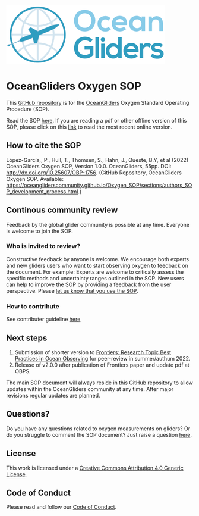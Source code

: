 ![oceangliders](images/logo-ocean-gliders.png)

# OceanGliders Oxygen SOP

This [GitHub repository](https://github.com/OceanGlidersCommunity/Oxygen_SOP) is for the [OceanGliders](https://www.oceangliders.org) Oxygen Standard Operating Procedure (SOP).

Read the SOP [here](https://oceangliderscommunity.github.io/Oxygen_SOP/sections/authors_SOP_development_process.html). 
If you are reading a pdf or other offline version of this SOP, please click on this [link](https://oceangliderscommunity.github.io/Oxygen_SOP/sections/authors_SOP_development_process.html) to read the most recent online version.

## How to cite the SOP
López-García,, P., Hull, T., Thomsen, S., Hahn, J., Queste, B.Y, et al (2022) 
OceanGliders Oxygen SOP, Version 1.0.0. OceanGliders, 55pp. DOI: http://dx.doi.org/10.25607/OBP-1756. 
(GitHub Repository, OceanGliders Oxygen SOP. 
Available: https://oceangliderscommunity.github.io/Oxygen_SOP/sections/authors_SOP_development_process.html.)

## Continous community review
Feedback by the global glider community is possible at any time. 
Everyone is welcome to join the SOP.

### Who is invited to review?
Constructive feedback by anyone is welcome. 
We encourage both experts and new gliders users who want to start observing oxygen to feedback on the document. 
For example: Experts are welcome to critically assess the specific methods and uncertainty ranges outlined in the SOP. 
New users can help to improve the SOP by providing a feedback from the user perspective. 
Please [let us know that you use the SOP](https://github.com/OceanGlidersCommunity/Oxygen_SOP/discussions).

### How to contribute
See contributer guideline [here](https://github.com/OceanGlidersCommunity/Oxygen_SOP/blob/main/CONTRIBUTING.md)

## Next steps
1) Submission of shorter version to [Frontiers: Research Topic Best Practices in Ocean Observing](https://www.frontiersin.org/research-topics/7173/best-practices-in-ocean-observing) for peer-review in summer/authum 2022.
2) Release of v2.0.0 after publication of Frontiers paper and update pdf at OBPS.

The main SOP document will always reside in this GitHub repository to allow updates within the OceanGliders community at any time. 
After major revisions regular updates are planned.

## Questions?
Do you have any questions related to oxygen measurements on gliders?
Or do you struggle to comment the SOP document? 
Just raise a question [here](https://github.com/OceanGlidersCommunity/Oxygen_SOP/discussions).

## License
This work is licensed under a [Creative Commons Attribution 4.0 Generic License](https://creativecommons.org/licenses/by/4.0/).

## Code of Conduct
Please read and follow our [Code of Conduct](https://github.com/OceanGlidersCommunity/OceanGliders/blob/main/CODE_OF_CONDUCT.md).
